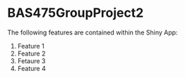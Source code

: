 # BAS475GroupProject2
The following features are contained within the Shiny App:
1. Feature 1
2. Feature 2
3. Fetaure 3
4. Feature 4
